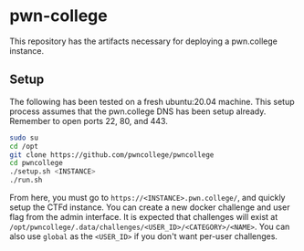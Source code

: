 # pwn-college

This repository has the artifacts necessary for deploying a pwn.college instance.

## Setup

The following has been tested on a fresh ubuntu:20.04 machine.
This setup process assumes that the pwn.college DNS has been setup already.
Remember to open ports 22, 80, and 443.

```bash
sudo su
cd /opt
git clone https://github.com/pwncollege/pwncollege
cd pwncollege
./setup.sh <INSTANCE>
./run.sh
```

From here, you must go to `https://<INSTANCE>.pwn.college/`, and quickly setup the CTFd instance.
You can create a new docker challenge and user flag from the admin interface.
It is expected that challenges will exist at `/opt/pwncollege/.data/challenges/<USER_ID>/<CATEGORY>/<NAME>`.
You can also use `global` as the `<USER_ID>` if you don't want per-user challenges.
